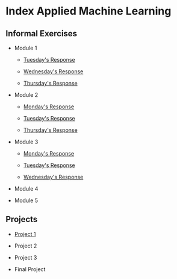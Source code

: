 # Index Applied Machine Learning

## Informal Exercises

- Module 1 
  
  - [Tuesday's Response](tues1.md)
  
  - [Wednesday's Response](wed1.md)
  
  - [Thursday's Response](thurs1.md)

- Module 2

  - [Monday's Response](mond1.md)
    
  - [Tuesday's Response](tues2.md)
  
  - [Thursday's Response](thurs2.md)

- Module 3
  
  - [Monday's Response](mond3.md)
    
  - [Tuesday's Response](tues3.md)

  - [Wednesday's Response](wed3.md)
  
- Module 4
- Module 5




## Projects

- [Project 1](project1.md)

- Project 2

- Project 3

- Final Project